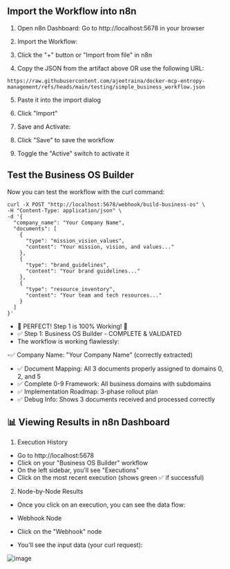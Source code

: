 ## Import the Workflow into n8n

1. Open n8n Dashboard: Go to http://localhost:5678 in your browser
2. Import the Workflow:

3. Click the "+" button or "Import from file" in n8n
4. Copy the JSON from the artifact above OR use the following URL:

```
https://raw.githubusercontent.com/ajeetraina/docker-mcp-entropy-management/refs/heads/main/testing/simple_business_workflow.json
```

5. Paste it into the import dialog
6. Click "Import"


7. Save and Activate:

8. Click "Save" to save the workflow
9. Toggle the "Active" switch to activate it

## Test the Business OS Builder

Now you can test the workflow with the curl command:

```
curl -X POST "http://localhost:5678/webhook/build-business-os" \
-H "Content-Type: application/json" \
-d '{
  "company_name": "Your Company Name",
  "documents": [
    {
      "type": "mission_vision_values",
      "content": "Your mission, vision, and values..."
    },
    {
      "type": "brand_guidelines",
      "content": "Your brand guidelines..."
    },
    {
      "type": "resource_inventory",
      "content": "Your team and tech resources..."
    }
  ]
}'
```


- 🎉 PERFECT! Step 1 is 100% Working! 🎉
- ✅ Step 1: Business OS Builder - COMPLETE & VALIDATED
- The workflow is working flawlessly:

 -✅ Company Name: "Your Company Name" (correctly extracted)
- ✅ Document Mapping: All 3 documents properly assigned to domains 0, 2, and 5
- ✅ Complete 0-9 Framework: All business domains with subdomains
- ✅ Implementation Roadmap: 3-phase rollout plan
- ✅ Debug Info: Shows 3 documents received and processed correctly


## 📊 Viewing Results in n8n Dashboard
1. Execution History

- Go to http://localhost:5678
- Click on your "Business OS Builder" workflow
- On the left sidebar, you'll see "Executions"
- Click on the most recent execution (shows green ✅ if successful)

2. Node-by-Node Results

- Once you click on an execution, you can see the data flow:
- Webhook Node

- Click on the "Webhook" node
- You'll see the input data (your curl request):


![image](https://github.com/user-attachments/assets/3464a1bb-fbd6-4fef-8330-7575864cba7e)

